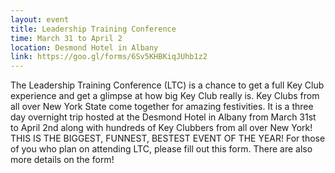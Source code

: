 ```yaml
---
layout: event
title: Leadership Training Conference
time: March 31 to April 2
location: Desmond Hotel in Albany
link: https://goo.gl/forms/6Sv5KHBKiqJUhb1z2
---
```

The Leadership Training Conference (LTC) is a chance to get a full Key Club experience and get a glimpse at how big Key Club really is. Key Clubs from all over New York State come together for amazing festivities. It is a three day overnight trip hosted at the Desmond Hotel in Albany from March 31st to April 2nd along with hundreds of Key Clubbers from all over New York! THIS IS THE BIGGEST, FUNNEST, BESTEST EVENT OF THE YEAR! For those of you who plan on attending LTC, please fill out this form. There are also more details on the form!
